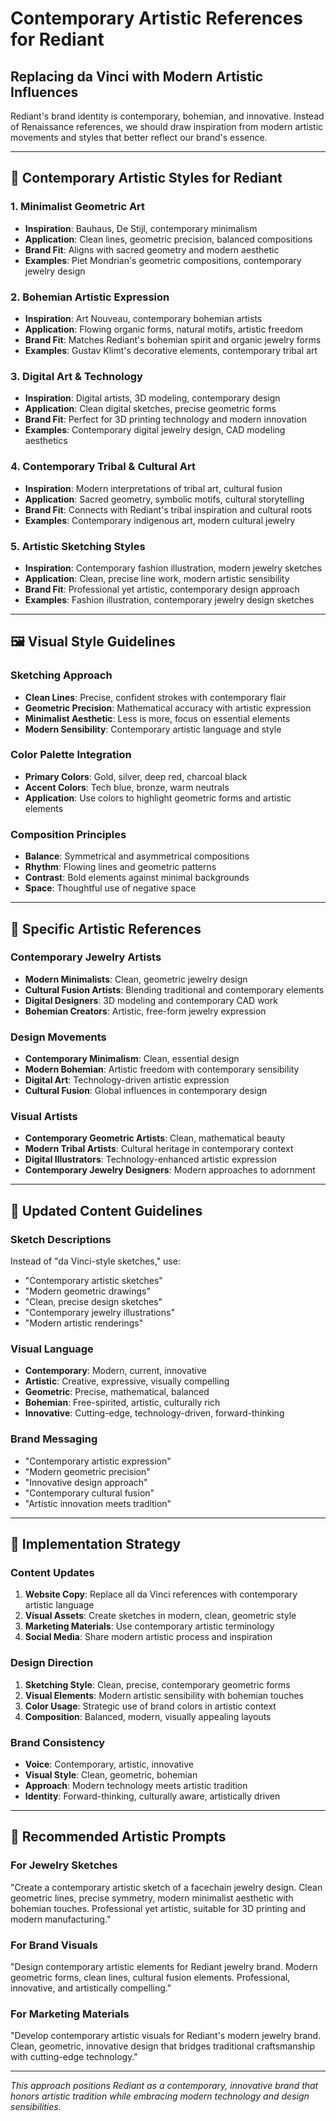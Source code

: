# Contemporary Artistic References for Rediant

## Replacing da Vinci with Modern Artistic Influences

Rediant's brand identity is contemporary, bohemian, and innovative. Instead of Renaissance references, we should draw inspiration from modern artistic movements and styles that better reflect our brand's essence.

---

## 🎨 Contemporary Artistic Styles for Rediant

### 1. **Minimalist Geometric Art**
- **Inspiration**: Bauhaus, De Stijl, contemporary minimalism
- **Application**: Clean lines, geometric precision, balanced compositions
- **Brand Fit**: Aligns with sacred geometry and modern aesthetic
- **Examples**: Piet Mondrian's geometric compositions, contemporary jewelry design

### 2. **Bohemian Artistic Expression**
- **Inspiration**: Art Nouveau, contemporary bohemian artists
- **Application**: Flowing organic forms, natural motifs, artistic freedom
- **Brand Fit**: Matches Rediant's bohemian spirit and organic jewelry forms
- **Examples**: Gustav Klimt's decorative elements, contemporary tribal art

### 3. **Digital Art & Technology**
- **Inspiration**: Digital artists, 3D modeling, contemporary design
- **Application**: Clean digital sketches, precise geometric forms
- **Brand Fit**: Perfect for 3D printing technology and modern innovation
- **Examples**: Contemporary digital jewelry design, CAD modeling aesthetics

### 4. **Contemporary Tribal & Cultural Art**
- **Inspiration**: Modern interpretations of tribal art, cultural fusion
- **Application**: Sacred geometry, symbolic motifs, cultural storytelling
- **Brand Fit**: Connects with Rediant's tribal inspiration and cultural roots
- **Examples**: Contemporary indigenous art, modern cultural jewelry

### 5. **Artistic Sketching Styles**
- **Inspiration**: Contemporary fashion illustration, modern jewelry sketches
- **Application**: Clean, precise line work, modern artistic sensibility
- **Brand Fit**: Professional yet artistic, contemporary design approach
- **Examples**: Fashion illustration, contemporary jewelry design sketches

---

## 🖼️ Visual Style Guidelines

### Sketching Approach
- **Clean Lines**: Precise, confident strokes with contemporary flair
- **Geometric Precision**: Mathematical accuracy with artistic expression
- **Minimalist Aesthetic**: Less is more, focus on essential elements
- **Modern Sensibility**: Contemporary artistic language and style

### Color Palette Integration
- **Primary Colors**: Gold, silver, deep red, charcoal black
- **Accent Colors**: Tech blue, bronze, warm neutrals
- **Application**: Use colors to highlight geometric forms and artistic elements

### Composition Principles
- **Balance**: Symmetrical and asymmetrical compositions
- **Rhythm**: Flowing lines and geometric patterns
- **Contrast**: Bold elements against minimal backgrounds
- **Space**: Thoughtful use of negative space

---

## 🎯 Specific Artistic References

### Contemporary Jewelry Artists
- **Modern Minimalists**: Clean, geometric jewelry design
- **Cultural Fusion Artists**: Blending traditional and contemporary elements
- **Digital Designers**: 3D modeling and contemporary CAD work
- **Bohemian Creators**: Artistic, free-form jewelry expression

### Design Movements
- **Contemporary Minimalism**: Clean, essential design
- **Modern Bohemian**: Artistic freedom with contemporary sensibility
- **Digital Art**: Technology-driven artistic expression
- **Cultural Fusion**: Global influences in contemporary design

### Visual Artists
- **Contemporary Geometric Artists**: Clean, mathematical beauty
- **Modern Tribal Artists**: Cultural heritage in contemporary context
- **Digital Illustrators**: Technology-enhanced artistic expression
- **Contemporary Jewelry Designers**: Modern approaches to adornment

---

## 📝 Updated Content Guidelines

### Sketch Descriptions
Instead of "da Vinci-style sketches," use:
- "Contemporary artistic sketches"
- "Modern geometric drawings"
- "Clean, precise design sketches"
- "Contemporary jewelry illustrations"
- "Modern artistic renderings"

### Visual Language
- **Contemporary**: Modern, current, innovative
- **Artistic**: Creative, expressive, visually compelling
- **Geometric**: Precise, mathematical, balanced
- **Bohemian**: Free-spirited, artistic, culturally rich
- **Innovative**: Cutting-edge, technology-driven, forward-thinking

### Brand Messaging
- "Contemporary artistic expression"
- "Modern geometric precision"
- "Innovative design approach"
- "Contemporary cultural fusion"
- "Artistic innovation meets tradition"

---

## 🚀 Implementation Strategy

### Content Updates
1. **Website Copy**: Replace all da Vinci references with contemporary artistic language
2. **Visual Assets**: Create sketches in modern, clean, geometric style
3. **Marketing Materials**: Use contemporary artistic terminology
4. **Social Media**: Share modern artistic process and inspiration

### Design Direction
1. **Sketching Style**: Clean, precise, contemporary geometric forms
2. **Visual Elements**: Modern artistic sensibility with bohemian touches
3. **Color Usage**: Strategic use of brand colors in artistic context
4. **Composition**: Balanced, modern, visually appealing layouts

### Brand Consistency
- **Voice**: Contemporary, artistic, innovative
- **Visual Style**: Clean, geometric, bohemian
- **Approach**: Modern technology meets artistic tradition
- **Identity**: Forward-thinking, culturally aware, artistically driven

---

## 🎨 Recommended Artistic Prompts

### For Jewelry Sketches
"Create a contemporary artistic sketch of a facechain jewelry design. Clean geometric lines, precise symmetry, modern minimalist aesthetic with bohemian touches. Professional yet artistic, suitable for 3D printing and modern manufacturing."

### For Brand Visuals
"Design contemporary artistic elements for Rediant jewelry brand. Modern geometric forms, clean lines, cultural fusion elements. Professional, innovative, and artistically compelling."

### For Marketing Materials
"Develop contemporary artistic visuals for Rediant's modern jewelry brand. Clean, geometric, innovative design that bridges traditional craftsmanship with cutting-edge technology."

---

*This approach positions Rediant as a contemporary, innovative brand that honors artistic tradition while embracing modern technology and design sensibilities.*
